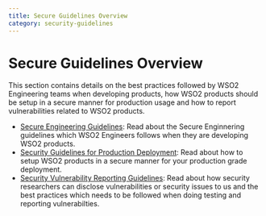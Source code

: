 ```yaml
---
title: Secure Guidelines Overview
category: security-guidelines
---
```


# Secure Guidelines Overview
This section contains details on the best practices followed by WSO2 Engineering teams when developing products, how WSO2 products should be setup in a secure manner for production usage and how to report vulnerabilities related to WSO2 products.

* [Secure Engineering Guidelines]({{#base_path#}}/security-guidelines/secure-engineering-guidelines/): Read about the Secure Enginnering guidelines which WSO2 Engineers follows when they are developing WSO2 products.
* [Security Guidelines for Production Deployment]({{#base_path#}}/security-guidelines/security-guidelines-for-production-deployment/): Read about how to setup WSO2 products in a secure manner for your production grade deployment.
* [Security Vulnerability Reporting Guidelines]({{#base_path#}}/security-guidelines/vulnerability-reporting-guidelines/): Read about how security researchers can disclose vulnerabilities or security issues to us and the best practices which needs to be followed when doing testing and reporting vulnerabilties.
